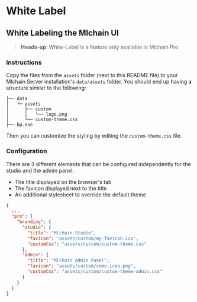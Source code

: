 # White Label

## White Labeling the Mlchain UI

> **Heads-up**: White-Label is a feature only available in Mlchain Pro

### Instructions

Copy the files from the `assets` folder (next to this README file) to your Mlchain Server installation's `data/assets` folder. You should end up having a structure similar to the following:

```
├── data
│   └─ assets
│      ├── custom
│      │   └── logo.png
│      └── custom-theme.css
├── bp.exe
```

Then you can customize the styling by editing the `custom-theme.css` file.

### Configuration

There are 3 different elements that can be configured independently for the studio and the admin panel:

- The title displayed on the browser's tab
- The favicon displayed next to the title
- An additional stylesheet to override the default theme

```json
{
  ...
  "pro": {
    "branding": {
      "studio": {
        "title": "Mlchain Studio",
        "favicon": "assets/custom/my-favicon.ico",
        "customCss": "assets/custom/custom-theme.css"
      },
      "admin": {
        "title": "Mlchain Admin Panel",
        "favicon": "assets/custom/some-icon.png",
        "customCss": "assets/custom/custom-theme-admin.css"
      }
    }
  }
}

```
